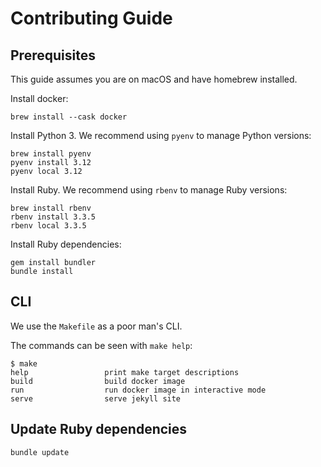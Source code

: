 # Contributing Guide

## Prerequisites

This guide assumes you are on macOS and have homebrew installed.

Install docker:

```shell
brew install --cask docker
```

Install Python 3. We recommend using `pyenv` to manage Python versions:

```shell
brew install pyenv
pyenv install 3.12
pyenv local 3.12
```

Install Ruby. We recommend using `rbenv` to manage Ruby versions:

```shell
brew install rbenv
rbenv install 3.3.5
rbenv local 3.3.5
```

Install Ruby dependencies:

```shell
gem install bundler
bundle install
```

## CLI

We use the `Makefile` as a poor man's CLI.

The commands can be seen with `make help`:

```shell
$ make
help                 print make target descriptions
build                build docker image
run                  run docker image in interactive mode
serve                serve jekyll site
```

## Update Ruby dependencies

```shell
bundle update
```
